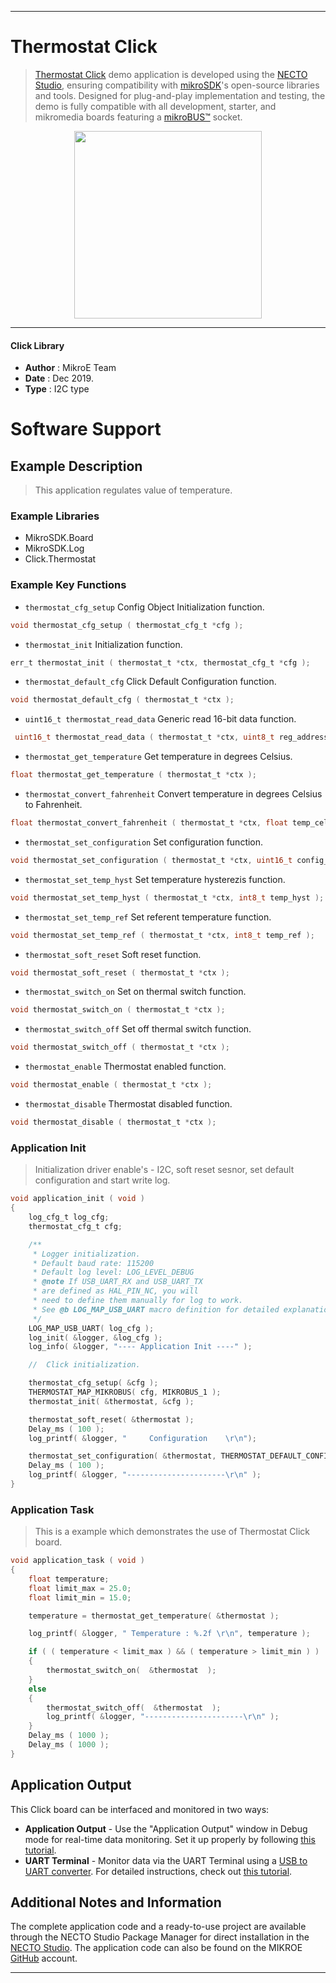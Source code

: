 
---
# Thermostat Click

> [Thermostat Click](https://www.mikroe.com/?pid_product=MIKROE-2273) demo application is developed using
the [NECTO Studio](https://www.mikroe.com/necto), ensuring compatibility with [mikroSDK](https://www.mikroe.com/mikrosdk)'s
open-source libraries and tools. Designed for plug-and-play implementation and testing, the demo is fully compatible with
all development, starter, and mikromedia boards featuring a [mikroBUS&trade;](https://www.mikroe.com/mikrobus) socket.

<p align="center">
  <img src="https://www.mikroe.com/?pid_product=MIKROE-2273&image=1" height=300px>
</p>

---

#### Click Library

- **Author**        : MikroE Team
- **Date**          : Dec 2019.
- **Type**          : I2C type

# Software Support

## Example Description

> This application regulates value of temperature.

### Example Libraries

- MikroSDK.Board
- MikroSDK.Log
- Click.Thermostat

### Example Key Functions

- `thermostat_cfg_setup` Config Object Initialization function. 
```c
void thermostat_cfg_setup ( thermostat_cfg_t *cfg );
``` 
 
- `thermostat_init` Initialization function. 
```c
err_t thermostat_init ( thermostat_t *ctx, thermostat_cfg_t *cfg );
```

- `thermostat_default_cfg` Click Default Configuration function. 
```c
void thermostat_default_cfg ( thermostat_t *ctx );
```

- `uint16_t thermostat_read_data` Generic read 16-bit data function. 
```c
 uint16_t thermostat_read_data ( thermostat_t *ctx, uint8_t reg_address );
```
 
- `thermostat_get_temperature` Get temperature in degrees Celsius. 
```c
float thermostat_get_temperature ( thermostat_t *ctx );
```

- `thermostat_convert_fahrenheit` Convert temperature in degrees Celsius to Fahrenheit. 
```c
float thermostat_convert_fahrenheit ( thermostat_t *ctx, float temp_celsius );
```

- `thermostat_set_configuration` Set configuration function. 
```c
void thermostat_set_configuration ( thermostat_t *ctx, uint16_t config_value );
```

- `thermostat_set_temp_hyst` Set temperature hysterezis function. 
```c
void thermostat_set_temp_hyst ( thermostat_t *ctx, int8_t temp_hyst );
```

- `thermostat_set_temp_ref` Set referent temperature function. 
```c
void thermostat_set_temp_ref ( thermostat_t *ctx, int8_t temp_ref );
```

- `thermostat_soft_reset` Soft reset function. 
```c
void thermostat_soft_reset ( thermostat_t *ctx );
```

- `thermostat_switch_on` Set on thermal switch function. 
```c
void thermostat_switch_on ( thermostat_t *ctx );
```

- `thermostat_switch_off` Set off thermal switch function. 
```c
void thermostat_switch_off ( thermostat_t *ctx );
```

- `thermostat_enable` Thermostat enabled function. 
```c
void thermostat_enable ( thermostat_t *ctx );
```

- `thermostat_disable` Thermostat disabled function. 
```c
void thermostat_disable ( thermostat_t *ctx );
```

### Application Init

> Initialization driver enable's - I2C, soft reset sesnor, set default configuration and start write log.

```c
void application_init ( void )
{
    log_cfg_t log_cfg;
    thermostat_cfg_t cfg;

    /** 
     * Logger initialization.
     * Default baud rate: 115200
     * Default log level: LOG_LEVEL_DEBUG
     * @note If USB_UART_RX and USB_UART_TX 
     * are defined as HAL_PIN_NC, you will 
     * need to define them manually for log to work. 
     * See @b LOG_MAP_USB_UART macro definition for detailed explanation.
     */
    LOG_MAP_USB_UART( log_cfg );
    log_init( &logger, &log_cfg );
    log_info( &logger, "---- Application Init ----" );

    //  Click initialization.

    thermostat_cfg_setup( &cfg );
    THERMOSTAT_MAP_MIKROBUS( cfg, MIKROBUS_1 );
    thermostat_init( &thermostat, &cfg );

    thermostat_soft_reset( &thermostat );
    Delay_ms ( 100 );
    log_printf( &logger, "     Configuration    \r\n");

    thermostat_set_configuration( &thermostat, THERMOSTAT_DEFAULT_CONFIG );
    Delay_ms ( 100 );
    log_printf( &logger, "----------------------\r\n" );
}
```

### Application Task

> This is a example which demonstrates the use of Thermostat Click board.

```c
void application_task ( void )
{
    float temperature;
    float limit_max = 25.0;
    float limit_min = 15.0;

    temperature = thermostat_get_temperature( &thermostat );

    log_printf( &logger, " Temperature : %.2f \r\n", temperature );

    if ( ( temperature < limit_max ) && ( temperature > limit_min ) )
    { 
        thermostat_switch_on(  &thermostat  );
    }
    else
    {   
        thermostat_switch_off(  &thermostat  );
        log_printf( &logger, "----------------------\r\n" );
    }
    Delay_ms ( 1000 );
    Delay_ms ( 1000 );
} 
```


## Application Output

This Click board can be interfaced and monitored in two ways:
- **Application Output** - Use the "Application Output" window in Debug mode for real-time data monitoring.
Set it up properly by following [this tutorial](https://www.youtube.com/watch?v=ta5yyk1Woy4).
- **UART Terminal** - Monitor data via the UART Terminal using
a [USB to UART converter](https://www.mikroe.com/click/interface/usb?interface*=uart,uart). For detailed instructions,
check out [this tutorial](https://help.mikroe.com/necto/v2/Getting%20Started/Tools/UARTTerminalTool).

## Additional Notes and Information

The complete application code and a ready-to-use project are available through the NECTO Studio Package Manager for 
direct installation in the [NECTO Studio](https://www.mikroe.com/necto). The application code can also be found on
the MIKROE [GitHub](https://github.com/MikroElektronika/mikrosdk_click_v2) account.

---
